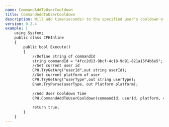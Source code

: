 ```yaml
---
name: CommandAddToUserCooldown
title: CommandAddToUserCooldown
description: Will add time(seconds) to the specified user's cooldown of a command, by ID
version: 0.2.4
example: |
    using System;
    public class CPHInline
    {
        public bool Execute()
        {
            //Define string of commandId
            string commandId = "4fcc2d13-9bcf-4c18-9d91-821a15f4b6e5";
            //Get current user id
            CPH.TryGetArg("userId",out string userId);
            //Get current platform of user
            CPH.TryGetArg("userType",out string userType);
            Enum.TryParse(userType, out Platform platform);
            
            //Add User Cooldown Time
            CPH.CommandAddToUserCooldown(commandId, userId, platform, 42);
            
            return true;
        }
    }
---
```

